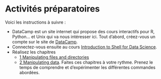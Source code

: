 # Activités préparatoires

Voici les instructions à suivre :

- DataCamp est un site internet qui propose des cours interactifs pour R, Python… et Unix qui va nous intéresser ici. Tout d’abord, créez-vous un compte sur le site de [DataCamp](https://www.datacamp.com/).
- Connectez-vous ensuite au cours [Introduction to Shell for Data Science](https://www.datacamp.com/courses/introduction-to-shell-for-data-science).
- Réalisez les chapitres 
	+ [1 Manipulating files and directories](https://campus.datacamp.com/courses/introduction-to-shell-for-data-science/manipulating-files-and-directories?ex=1) 
	+ [2 Manipulating data](https://campus.datacamp.com/courses/introduction-to-shell-for-data-science/manipulating-data?ex=1). 
	Faites ces chapitres à votre rythme. Prenez le temps de comprendre et d’expérimenter les différentes commandes abordées.



